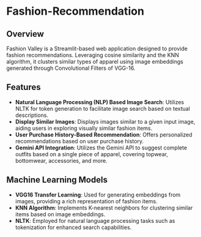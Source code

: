 # Fashion-Recommendation

## Overview
Fashion Valley is a Streamlit-based web application designed to provide fashion recommendations. Leveraging cosine similarity and the KNN algorithm, it clusters similar types of apparel using image embeddings generated through Convolutional Filters of VGG-16.

## Features
- **Natural Language Processing (NLP) Based Image Search**: Utilizes NLTK for token generation to facilitate image search based on textual descriptions.
- **Display Similar Images**: Displays images similar to a given input image, aiding users in exploring visually similar fashion items.
- **User Purchase History-Based Recommendation**: Offers personalized recommendations based on user purchase history.
- **Gemini API Integration**: Utilizes the Gemini API to suggest complete outfits based on a single piece of apparel, covering topwear, bottomwear, accessories, and more.

## Machine Learning Models
- **VGG16 Transfer Learning**: Used for generating embeddings from images, providing a rich representation of fashion items.
- **KNN Algorithm**: Implements K-nearest neighbors for clustering similar items based on image embeddings.
- **NLTK**: Employed for natural language processing tasks such as tokenization for enhanced search capabilities.

